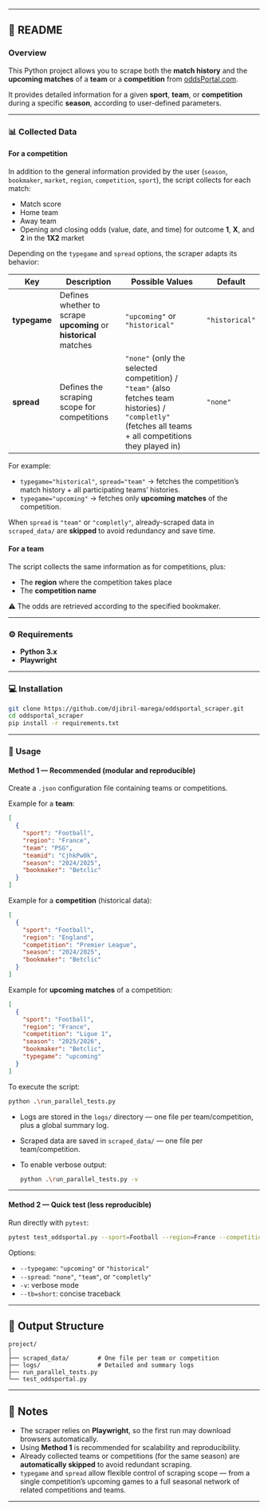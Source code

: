 
---

## 🧾 README

### Overview

This Python project allows you to scrape both the **match history** and the **upcoming matches** of a **team** or a **competition** from [oddsPortal.com](https://www.oddsportal.com).

It provides detailed information for a given **sport**, **team**, or **competition** during a specific **season**, according to user-defined parameters.

---

### 📊 Collected Data

#### For a competition

In addition to the general information provided by the user (`season`, `bookmaker`, `market`, `region`, `competition`, `sport`), the script collects for each match:

* Match score
* Home team
* Away team
* Opening and closing odds (value, date, and time) for outcome **1**, **X**, and **2** in the **1X2** market

Depending on the `typegame` and `spread` options, the scraper adapts its behavior:

| Key          | Description                                                      | Possible Values                                                                                                                                         | Default        |
| ------------ | ---------------------------------------------------------------- | ------------------------------------------------------------------------------------------------------------------------------------------------------- | -------------- |
| **typegame** | Defines whether to scrape **upcoming** or **historical** matches | `"upcoming"` or `"historical"`                                                                                                                          | `"historical"` |
| **spread**   | Defines the scraping scope for competitions                      | `"none"` (only the selected competition) / `"team"` (also fetches team histories) / `"completly"` (fetches all teams + all competitions they played in) | `"none"`       |

For example:

* `typegame="historical"`, `spread="team"` → fetches the competition’s match history + all participating teams’ histories.
* `typegame="upcoming"` → fetches only **upcoming matches** of the competition.

When `spread` is `"team"` or `"completly"`, already-scraped data in `scraped_data/` are **skipped** to avoid redundancy and save time.

#### For a team

The script collects the same information as for competitions, plus:

* The **region** where the competition takes place
* The **competition name**

⚠️ The odds are retrieved according to the specified bookmaker.

---

### ⚙️ Requirements

* **Python 3.x**
* **Playwright**

---

### 💻 Installation

```bash
git clone https://github.com/djibril-marega/oddsportal_scraper.git
cd oddsportal_scraper
pip install -r requirements.txt
```

---

### 🚀 Usage

#### Method 1 — Recommended (modular and reproducible)

Create a `.json` configuration file containing teams or competitions.

Example for a **team**:

```json
[
  {
    "sport": "Football",
    "region": "France",
    "team": "PSG",
    "teamid": "CjhkPw0k",
    "season": "2024/2025",
    "bookmaker": "Betclic"
  }
]
```

Example for a **competition** (historical data):

```json
[
  {
    "sport": "Football",
    "region": "England",
    "competition": "Premier League",
    "season": "2024/2025",
    "bookmaker": "Betclic"
  }
]
```

Example for **upcoming matches** of a competition:

```json
[
  {
    "sport": "Football",
    "region": "France",
    "competition": "Ligue 1",
    "season": "2025/2026",
    "bookmaker": "Betclic",
    "typegame": "upcoming"
  }
]
```

To execute the script:

```bash
python .\run_parallel_tests.py
```

* Logs are stored in the `logs/` directory — one file per team/competition, plus a global summary log.
* Scraped data are saved in `scraped_data/` — one file per team/competition.
* To enable verbose output:

  ```bash
  python .\run_parallel_tests.py -v
  ```

---

#### Method 2 — Quick test (less reproducible)

Run directly with `pytest`:

```bash
pytest test_oddsportal.py --sport=Football --region=France --competition="Ligue 1" --season=2025/2026 --bookmaker=Betclic --typegame=upcoming -v --tb=short
```

Options:

* `--typegame`: `"upcoming"` or `"historical"`
* `--spread`: `"none"`, `"team"`, or `"completly"`
* `-v`: verbose mode
* `--tb=short`: concise traceback

---

## 📁 Output Structure

```
project/
│
├── scraped_data/        # One file per team or competition
├── logs/                # Detailed and summary logs
├── run_parallel_tests.py
└── test_oddsportal.py
```

---

## 🧠 Notes

* The scraper relies on **Playwright**, so the first run may download browsers automatically.
* Using **Method 1** is recommended for scalability and reproducibility.
* Already collected teams or competitions (for the same season) are **automatically skipped** to avoid redundant scraping.
* `typegame` and `spread` allow flexible control of scraping scope — from a single competition’s upcoming games to a full seasonal network of related competitions and teams.

---
